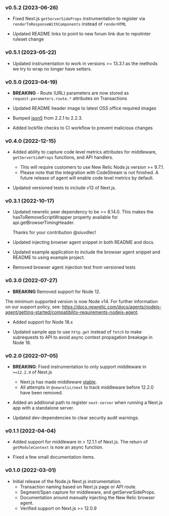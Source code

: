 ### v0.5.2 (2023-06-26)

* Fixed Next.js `getServerSideProps` instrumentation to register via `renderToResponseWithComponents` instead of `renderHTML`

* Updated README links to point to new forum link due to repolinter ruleset change

### v0.5.1 (2023-05-22)

* Updated instrumentation to work in versions >= 13.3.1 as the methods we try to wrap no longer have setters.

### v0.5.0 (2023-04-19)

* **BREAKING** - Route (URL) parameters are now stored as `request.parameters.route.*` attributes on Transactions

* Updated README header image to latest OSS office required images

* Bumped [json5](https://github.com/json5/json5) from 2.2.1 to 2.2.3.

* Added lockfile checks to CI workflow to prevent malicious changes

### v0.4.0 (2022-12-15)

* Added ability to capture code level metrics attributes for middleware, `getServerSideProps` functions, and API handlers. 
   * This will require customers to use New Relic Node.js version >= 9.7.1.
   * Please note that the integration with CodeStream is not finished. A future release of agent will enable code level metrics by default.

* Updated versioned tests to include v13 of Next.js.

### v0.3.1 (2022-10-17)

* Updated newrelic peer dependency to be >= 8.14.0. This makes the hasToRemoveScriptWrapper property available for api.getBrowserTimingHeader.
 
  Thanks for your contribution @siuvdlec!

* Updated injecting browser agent snippet in both README and docs.
 * Updated example application to include the browser agent snippet and README to using example project.

 * Removed browser agent injection test from versioned tests

### v0.3.0 (2022-07-27)

* **BREAKING** Removed support for Node 12.

The minimum supported version is now Node v14. For further information on our support policy, see: https://docs.newrelic.com/docs/agents/nodejs-agent/getting-started/compatibility-requirements-nodejs-agent.
  
* Added support for Node 18.x 

* Updated sample app to use `http.get` instead of `fetch` to make subrequests to API to avoid async context propagation breakage in Node 18.

### v0.2.0 (2022-07-05)

* **BREAKING**: Fixed instrumentation to only support middleware in `>=12.2.0` of Next.js
   * Next.js has made middleware [stable](https://nextjs.org/docs/advanced-features/middleware).
   * All attempts in `@newrelic/next` to track middleware before 12.2.0 have been removed.

* Added an additional path to register `next-server` when running a Next.js app with a standalone server.

* Updated dev-dependencies to clear security audit warnings.

### v0.1.1 (2022-04-04)

* Added support for middleware in > 12.1.1 of Next.js.  The return of `getModuleContext` is now an async function.

* Fixed a few small documentation items.

### v0.1.0 (2022-03-01)
 * Initial release of the Node.js Next.js instrumentation.
   * Transaction naming based on Next.js page or API route.
   * Segment/Span capture for middleware, and getServerSideProps.
   * Documentation around manually injecting the New Relic browser agent.
   * Verified support on Next.js >= 12.0.9
